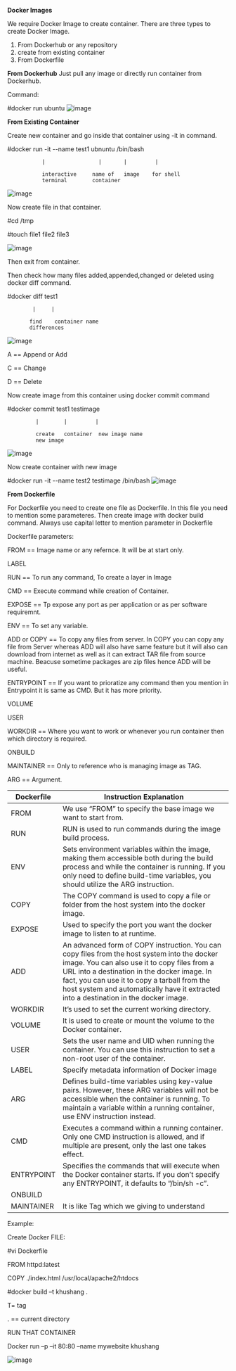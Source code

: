  **Docker Images**

We require Docker Image to create container. There are three types to create Docker Image.
1. From Dockerhub or any repository
2. create from existing container
3. From Dockerfile

**From Dockerhub**
   Just pull any image or directly run container from Dockerhub.
   
   Command:
   
   #docker run ubuntu
   ![image](https://github.com/Khushang49/Docker/assets/95266353/3d9ab321-6005-4bd0-9e54-2d520c5b2a83)

**From Existing Container**

   Create new container and go inside that container using -it in command.

   #docker run -it          --name test1 ubnuntu /bin/bash
   
               |                 |       |         |

               interactive     name of   image    for shell
               terminal        container

![image](https://github.com/Khushang49/Docker/assets/95266353/e1d4c380-b25f-4efe-a368-738b2591109f)

   Now create file in that container.

   #cd /tmp
   
   #touch file1 file2 file3

   ![image](https://github.com/Khushang49/Docker/assets/95266353/fc5765d1-96db-48cd-a2e2-606c09a121dc)

   Then exit from container.

   Then check how many files added,appended,changed or deleted using docker diff command.

   #docker diff test1

            |     |

           find    container name
           differences
   ![image](https://github.com/Khushang49/Docker/assets/95266353/529cfd15-eb1a-40d3-a53c-668875c09e10)
   
   A == Append or Add
   
   C == Change
   
   D == Delete

   Now create image from this container using docker commit command

   #docker commit   test1      testimage

             |        |         |

             create   container  new image name
             new image
  ![image](https://github.com/Khushang49/Docker/assets/95266353/f4ddc0b3-4d96-448f-813f-2fee3fd18fe5)
   
   Now create container with new image
   
   #docker run -it --name test2 testimage /bin/bash
   ![image](https://github.com/Khushang49/Docker/assets/95266353/a33dfc70-5c61-4547-8466-240513953709)

 **From Dockerfile**

  For Dockerfile you need to create one file as Dockerfile. In this file you need to mention some parameteres. Then create image with docker build command. 
  Always use capital letter to mention parameter in Dockerfile

  Dockerfile parameters:
  
  FROM == Image name or any refernce. It will be at start only.
  
  LABEL
  
  RUN == To run any command, To create a layer in Image
  
  CMD == Execute command while creation of Container.
  
  EXPOSE == Tp expose any port as per application or as per software requiremnt.
  
  ENV == To set any variable.
  
  ADD or COPY == To copy any files from server. In COPY you can copy any file from Server whereas ADD will also have same feature but it will also can download 
                 from internet as well as it can extract TAR file from source machine. Beacuse sometime packages are zip files hence ADD will be useful.
  
  ENTRYPOINT == If you want to prioratize any command then you mention in Entrypoint it is same as CMD. But it has more priority.
  
  VOLUME
  
  USER
  
  WORKDIR == Where you want to work or whenever you run container then which directory is required.
  
  ONBUILD

  MAINTAINER == Only to reference who is managing image as TAG.

  ARG == Argument.
  
  | Dockerfile     | Instruction	Explanation      | 
  | ------------- | ------------- | 
  | FROM        | We use “FROM” to specify the base image we want to start from.|
  | RUN	       | RUN is used to run commands during the image build process.| 
  | ENV		    | Sets environment variables within the image, making them accessible both during the build process and while the container is running. If you only need to   define             build-time variables, you should utilize the ARG instruction.|
  | COPY		        | The COPY command is used to copy a file or folder from the host system into the docker image.|
  | EXPOSE		        | Used to specify the port you want the docker image to listen to at runtime.| 
  | ADD			        | An advanced form of COPY instruction. You can copy files from the host system into the docker image. You can also use it to copy files from a URL into a destination in      the       docker image. In fact, you can use it to copy a tarball from the host system and automatically have it extracted into a destination in the docker image.|
  | WORKDIR			        | It’s used to set the current working directory.|
  |VOLUME|	It is used to create or mount the volume to the Docker container.|
  |USER|	Sets the user name and UID when running the container. You can use this instruction to set a non-root user of the container.|
  |LABEL|	Specify metadata information of Docker image|
  |ARG|	Defines build-time variables using key-value pairs. However, these ARG variables will not be accessible when the container is running. To maintain a variable within a running container, use  ENV instruction instead.|
  |CMD|	Executes a command within a running container. Only one CMD instruction is allowed, and if multiple are present, only the last one takes effect.|
  |ENTRYPOINT|	Specifies the commands that will execute when the Docker container starts. If you don’t specify any ENTRYPOINT, it defaults to “/bin/sh -c”.|
  |ONBUILD| |
  |MAINTAINER| It is like Tag which we giving to understand|


  Example:
  
  Create Docker FILE:
   
   #vi Dockerfile
   
   FROM httpd:latest
   
   COPY ./index.html /usr/local/apache2/htdocs
  
   #docker build –t khushang .
  
   T= tag
  
   . == current directory
   
   RUN THAT CONTAINER
   
   Docker run –p –it 80:80 –name mywebsite khushang 

   ![image](https://github.com/Khushang49/Docker/assets/95266353/a1505380-c253-4174-9341-c3c3a21b7d38)


 
